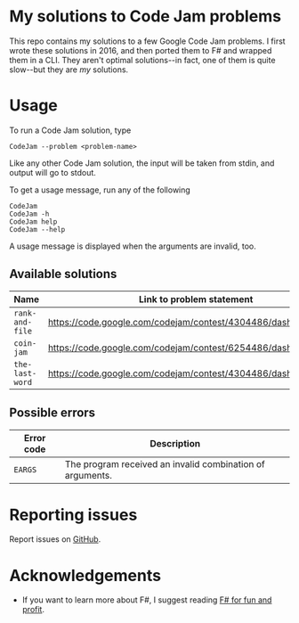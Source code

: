 # My solutions to Code Jam problems

This repo contains my solutions to a few Google Code Jam problems. I first
wrote these solutions in 2016, and then ported them to F# and wrapped them in a
CLI. They aren't optimal solutions--in fact, one of them is quite slow--but
they are *my* solutions.

# Usage

To run a Code Jam solution, type

```batchfile
CodeJam --problem <problem-name>
```

Like any other Code Jam solution, the input will be taken from stdin, and
output will go to stdout.

To get a usage message, run any of the following

```batchfile
CodeJam
CodeJam -h
CodeJam help
CodeJam --help
```

A usage message is displayed when the arguments are invalid, too.

## Available solutions

| Name            | Link to problem statement                                      |
| --------------- | -------------------------------------------------------------- |
| `rank-and-file` | https://code.google.com/codejam/contest/4304486/dashboard#s=p1 |
| `coin-jam`      | https://code.google.com/codejam/contest/6254486/dashboard#s=p2 |
| `the-last-word` | https://code.google.com/codejam/contest/4304486/dashboard      |

## Possible errors

| Error code | Description                                               |
| ---------- | --------------------------------------------------------- |
| `EARGS`    | The program received an invalid combination of arguments. |

# Reporting issues

Report issues on [GitHub](https://github.com/jmanuel1/code-jam-f-sharp/issues).

# Acknowledgements

- If you want to learn more about F#, I suggest reading
  [F# for fun and profit](https://fsharpforfunandprofit.com/).
